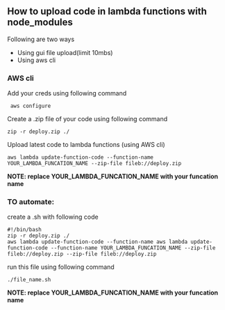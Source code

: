 ## How to upload code in lambda functions with node_modules

Following are two ways 
- Using gui file upload(limit 10mbs)
- Using aws cli

### AWS cli

Add your creds using following command

```
 aws configure
```

Create a .zip file of your code using following command

```
zip -r deploy.zip ./

```
Upload latest code to lambda functions (using AWS cli)

```
aws lambda update-function-code --function-name YOUR_LAMBDA_FUNCATION_NAME --zip-file fileb://deploy.zip

```
**NOTE: replace YOUR_LAMBDA_FUNCATION_NAME with your funcation name**

### TO automate:

create a .sh with following code 

```
#!/bin/bash
zip -r deploy.zip ./  
aws lambda update-function-code --function-name aws lambda update-function-code --function-name YOUR_LAMBDA_FUNCATION_NAME --zip-file fileb://deploy.zip --zip-file fileb://deploy.zip
```
run this file using following command
```
./file_name.sh
```
**NOTE: replace YOUR_LAMBDA_FUNCATION_NAME with your funcation name**